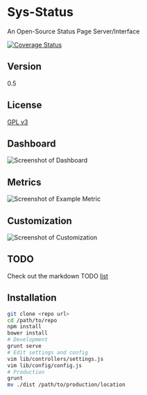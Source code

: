 Sys-Status
==========

An Open-Source Status Page Server/Interface

[![Coverage Status](https://coveralls.io/repos/brutalhonesty/sys-status.js/badge.png)](https://coveralls.io/r/brutalhonesty/sys-status.js)

Version
-------
0.5

License
-------
[GPL v3](https://tldrlegal.com/license/gnu-general-public-license-v3-(gpl-3))


Dashboard
---------
![Screenshot of Dashboard](http://i.imgur.com/KpWhhC7.png)

Metrics
-------
![Screenshot of Example Metric](http://i.imgur.com/RFFJj8o.png)

Customization
--------------
![Screenshot of Customization](http://i.imgur.com/jo0BnFO.png)


TODO
----
Check out the markdown TODO [list](TODO.md)

Installation
------------

```bash
git clone <repo url>
cd /path/to/repo
npm install
bower install
# Development
grunt serve
# Edit settings and config
vim lib/controllers/settings.js
vim lib/config/config.js
# Production
grunt
mv ./dist /path/to/production/location
```
